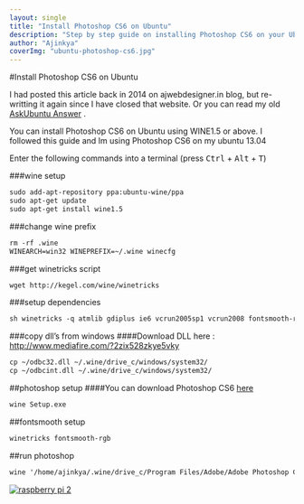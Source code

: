 ```yaml
---
layout: single
title: "Install Photoshop CS6 on Ubuntu"
description: "Step by step guide on installing Photoshop CS6 on your Ubuntu OS"
author: "Ajinkya"
coverImg: "ubuntu-photoshop-cs6.jpg"
---
```


#Install Photoshop CS6 on Ubuntu

I had posted this article back in 2014 on ajwebdesigner.in blog, but re-writting it again since I have closed that website. Or you can read my old [AskUbuntu Answer](http://askubuntu.com/questions/244795/how-to-install-photoshop-cs6/348280#348280) .


You can install Photoshop CS6 on Ubuntu using WINE1.5 or above.
I followed this guide and Im using Photoshop CS6 on my ubuntu 13.04


Enter the following commands into a terminal (press <kbd>Ctrl</kbd> + <kbd>Alt</kbd> + <kbd>T</kbd>)


###wine setup
```html
sudo add-apt-repository ppa:ubuntu-wine/ppa
sudo apt-get update
sudo apt-get install wine1.5
```

###change wine prefix
```html
rm -rf .wine
WINEARCH=win32 WINEPREFIX=~/.wine winecfg
```

###get winetricks script
```html
wget http://kegel.com/wine/winetricks
```

###setup dependencies
```html
sh winetricks -q atmlib gdiplus ie6 vcrun2005sp1 vcrun2008 fontsmooth-rgb	corefonts msxml3 msxml6 vcrun2010
```

###copy dll’s from windows
####Download DLL here : http://www.mediafire.com/?2zix528zkye5vky 	
```html
cp ~/odbc32.dll ~/.wine/drive_c/windows/system32/
cp ~/odbcint.dll ~/.wine/drive_c/windows/system32/
```

##photoshop setup
####You can download Photoshop CS6 [here](https://kickass.to/adobe-photoshop-cs6-13-1-2-extended-repack-p2p-t7744263.html)

```html
wine Setup.exe
```

##fontsmooth setup
```html
winetricks fontsmooth-rgb
```

##run photoshop
```html
wine '/home/ajinkya/.wine/drive_c/Program Files/Adobe/Adobe Photoshop CS6/Photoshop.exe'

```

<a class="lightbox" href="https://cloud.githubusercontent.com/assets/3184210/7199958/3a601be0-e516-11e4-8113-799b8c4bae3d.jpg"><img src="https://cloud.githubusercontent.com/assets/3184210/7246641/dafc751c-e81d-11e4-85d9-044b1a818a2c.jpg" alt="raspberry pi 2"></a>
